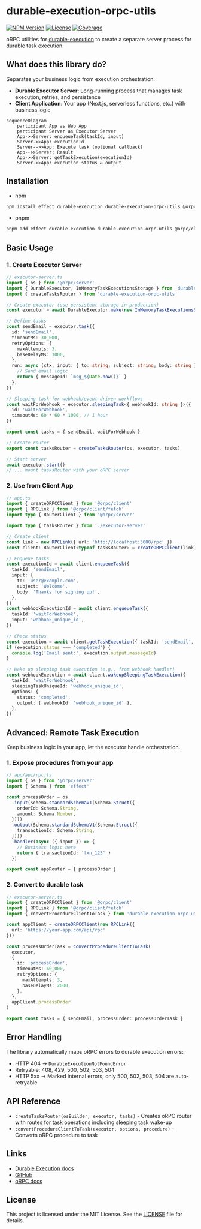 # durable-execution-orpc-utils

[![NPM Version](https://img.shields.io/npm/v/durable-execution-orpc-utils)](https://www.npmjs.com/package/durable-execution-orpc-utils)
[![License](https://img.shields.io/npm/l/durable-execution-orpc-utils)](https://github.com/gpahal/durable-execution/blob/main/LICENSE)
[![Coverage](https://img.shields.io/codecov/c/github/gpahal/durable-execution/main?flag=durable-execution-orpc-utils)](https://codecov.io/gh/gpahal/durable-execution?flag=durable-execution-orpc-utils)

oRPC utilities for [durable-execution](https://gpahal.github.io/durable-execution) to create a
separate server process for durable task execution.

## What does this library do?

Separates your business logic from execution orchestration:

- **Durable Executor Server**: Long-running process that manages task execution, retries, and
  persistence
- **Client Application**: Your app (Next.js, serverless functions, etc.) with business logic

```mermaid
sequenceDiagram
    participant App as Web App
    participant Server as Executor Server
    App->>Server: enqueueTask(taskId, input)
    Server->>App: executionId
    Server-->>App: Execute task (optional callback)
    App-->>Server: Result
    App->>Server: getTaskExecution(executionId)
    Server->>App: execution status & output
```

## Installation

- npm

```bash
npm install effect durable-execution durable-execution-orpc-utils @orpc/client @orpc/contract @orpc/server
```

- pnpm

```bash
pnpm add effect durable-execution durable-execution-orpc-utils @orpc/client @orpc/contract @orpc/server
```

## Basic Usage

### 1. Create Executor Server

```ts
// executor-server.ts
import { os } from '@orpc/server'
import { DurableExecutor, InMemoryTaskExecutionsStorage } from 'durable-execution'
import { createTasksRouter } from 'durable-execution-orpc-utils'

// Create executor (use persistent storage in production)
const executor = await DurableExecutor.make(new InMemoryTaskExecutionsStorage())

// Define tasks
const sendEmail = executor.task({
  id: 'sendEmail',
  timeoutMs: 30_000,
  retryOptions: {
    maxAttempts: 3,
    baseDelayMs: 1000,
  },
  run: async (ctx, input: { to: string; subject: string; body: string }) => {
    // Send email logic
    return { messageId: `msg_${Date.now()}` }
  },
})

// Sleeping task for webhook/event-driven workflows
const waitForWebhook = executor.sleepingTask<{ webhookId: string }>({
  id: 'waitForWebhook',
  timeoutMs: 60 * 60 * 1000, // 1 hour
})

export const tasks = { sendEmail, waitForWebhook }

// Create router
export const tasksRouter = createTasksRouter(os, executor, tasks)

// Start server
await executor.start()
// ... mount tasksRouter with your oRPC server
```

### 2. Use from Client App

```ts
// app.ts
import { createORPCClient } from '@orpc/client'
import { RPCLink } from '@orpc/client/fetch'
import type { RouterClient } from '@orpc/server'

import type { tasksRouter } from './executor-server'

// Create client
const link = new RPCLink({ url: 'http://localhost:3000/rpc' })
const client: RouterClient<typeof tasksRouter> = createORPCClient(link)

// Enqueue tasks
const executionId = await client.enqueueTask({
  taskId: 'sendEmail',
  input: {
    to: 'user@example.com',
    subject: 'Welcome',
    body: 'Thanks for signing up!',
  },
})
const webhookExecutionId = await client.enqueueTask({
  taskId: 'waitForWebhook',
  input: 'webhook_unique_id',
})

// Check status
const execution = await client.getTaskExecution({ taskId: 'sendEmail', executionId })
if (execution.status === 'completed') {
  console.log('Email sent:', execution.output.messageId)
}

// Wake up sleeping task execution (e.g., from webhook handler)
const webhookExecution = await client.wakeupSleepingTaskExecution({
  taskId: 'waitForWebhook',
  sleepingTaskUniqueId: 'webhook_unique_id',
  options: {
    status: 'completed',
    output: { webhookId: 'webhook_unique_id' },
  },
})
```

## Advanced: Remote Task Execution

Keep business logic in your app, let the executor handle orchestration.

### 1. Expose procedures from your app

```ts
// app/api/rpc.ts
import { os } from '@orpc/server'
import { Schema } from 'effect'

const processOrder = os
  .input(Schema.standardSchemaV1(Schema.Struct({
    orderId: Schema.String,
    amount: Schema.Number,
  })))
  .output(Schema.standardSchemaV1(Schema.Struct({
    transactionId: Schema.String,
  })))
  .handler(async ({ input }) => {
    // Business logic here
    return { transactionId: 'txn_123' }
  })

export const appRouter = { processOrder }
```

### 2. Convert to durable task

```ts
// executor-server.ts
import { createORPCClient } from '@orpc/client'
import { RPCLink } from '@orpc/client/fetch'
import { convertProcedureClientToTask } from 'durable-execution-orpc-utils'

const appClient = createORPCClient(new RPCLink({
  url: 'https://your-app.com/api/rpc'
}))

const processOrderTask = convertProcedureClientToTask(
  executor,
  {
    id: 'processOrder',
    timeoutMs: 60_000,
    retryOptions: {
      maxAttempts: 3,
      baseDelayMs: 2000,
    },
  },
  appClient.processOrder
)

export const tasks = { sendEmail, processOrder: processOrderTask }
```

## Error Handling

The library automatically maps oRPC errors to durable execution errors:

- HTTP 404 → `DurableExecutionNotFoundError`
- Retryable: 408, 429, 500, 502, 503, 504
- HTTP 5xx → Marked internal errors; only 500, 502, 503, 504 are auto-retryable

## API Reference

- `createTasksRouter(osBuilder, executor, tasks)` - Creates oRPC router with routes for task
  operations including sleeping task wake-up
- `convertProcedureClientToTask(executor, options, procedure)` - Converts oRPC procedure to task

## Links

- [Durable Execution docs](https://gpahal.github.io/durable-execution)
- [GitHub](https://github.com/gpahal/durable-execution)
- [oRPC docs](https://orpc.unnoq.com/)

## License

This project is licensed under the MIT License. See the
[LICENSE](https://github.com/gpahal/durable-execution/blob/main/LICENSE) file for details.

